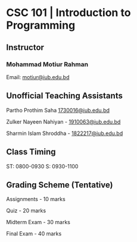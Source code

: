 # CSC 101 | Introduction to Programming
## Instructor
### Mohammad Motiur Rahman
Email: motiur@iub.edu.bd

## Unofficial Teaching Assistants
Partho Prothim Saha 1730016@iub.edu.bd

Zulker Nayeen Nahiyan - 1910063@iub.edu.bd

Sharmin Islam Shroddha - 1822217@iub.edu.bd

## Class Timing
ST: 0800-0930 S: 0930-1100

## Grading Scheme (Tentative)
Assignments - 10 marks

Quiz - 20 marks

Midterm Exam - 30 marks

Final Exam - 40 marks
